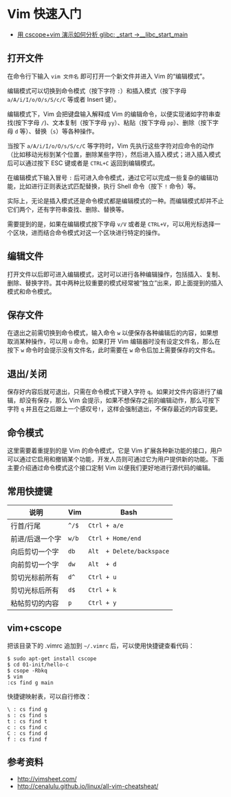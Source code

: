 
# Vim 快速入门

* [用 cscope+vim 演示如何分析 glibc: _start ->__libc_start_main](http://showterm.io/653728e098cd9cd1bcf6d)

## 打开文件

在命令行下输入 `vim 文件名` 即可打开一个新文件并进入 Vim 的“编辑模式”。

编辑模式可以切换到命令模式（按下字符 `:`）和插入模式（按下字母 `a/A/i/I/o/O/s/S/c/C` 等或者 Insert 键）。

编辑模式下，Vim 会把键盘输入解释成 Vim 的编辑命令，以便实现诸如字符串查找(按下字母 `/`)、文本复制（按下字母 `yy`）、粘贴（按下字母 `pp`）、删除（按下字母 `d` 等）、替换（`s`）等各种操作。

当按下 `a/A/i/I/o/O/s/S/c/C` 等字符时，Vim 先执行这些字符对应命令的动作（比如移动光标到某个位置，删除某些字符），然后进入插入模式；进入插入模式后可以通过按下 ESC 键或者是 `CTRL+C` 返回到编辑模式。

在编辑模式下输入冒号 `:` 后可进入命令模式，通过它可以完成一些复杂的编辑功能，比如进行正则表达式匹配替换，执行 Shell 命令（按下 `!` 命令）等。

实际上，无论是插入模式还是命令模式都是编辑模式的一种。而编辑模式却并不止它们两个，还有字符串查找、删除、替换等。

需要提到的是，如果在编辑模式按下字母 `v/V` 或者是 `CTRL+V`，可以用光标选择一个区块，进而结合命令模式对这一个区块进行特定的操作。

## 编辑文件

打开文件以后即可进入编辑模式，这时可以进行各种编辑操作，包括插入、复制、删除、替换字符。其中两种比较重要的模式经常被“独立”出来，即上面提到的插入模式和命令模式。
 
## 保存文件

在退出之前需切换到命令模式，输入命令 `w` 以便保存各种编辑后的内容，如果想取消某种操作，可以用 `u` 命令。如果打开 Vim 编辑器时没有设定文件名，那么在按下 `w` 命令时会提示没有文件名，此时需要在 `w` 命令后加上需要保存的文件名。
 
## 退出/关闭

保存好内容后就可退出，只需在命令模式下键入字符 `q`。如果对文件内容进行了编辑，却没有保存，那么 Vim 会提示，如果不想保存之前的编辑动作，那么可按下字符 `q` 并且在之后跟上一个感叹号`!`，这样会强制退出，不保存最近的内容变更。

## 命令模式
 
这里需要着重提到的是 Vim 的命令模式，它是 Vim 扩展各种新功能的接口，用户可以通过它启用和撤销某个功能，开发人员则可通过它为用户提供新的功能。下面主要介绍通过命令模式这个接口定制 Vim 以便我们更好地进行源代码的编辑。

## 常用快捷键

  说明           | Vim           | Bash
  ---------------|---------------|--------------------------
  行首/行尾      | `^/$`         | `Ctrl + a/e`
  前进/后退一个字| `w/b`         | `Ctrl + Home/end`
  向后剪切一个字 | `db`          | `Alt  + Delete/backspace`
  向前剪切一个字 | `dw`          | `Alt  + d`
  剪切光标前所有 | `d^`          | `Ctrl + u`
  剪切光标后所有 | `d$`          | `Ctrl + k`
  粘帖剪切的内容 | `p`           | `Ctrl + y`

## vim+cscope

把该目录下的 .vimrc 追加到 `~/.vimrc` 后，可以使用快捷键查看代码：

    $ sudo apt-get install cscope
    $ cd 01-init/hello-c
    $ csope -Rbkq
    $ vim
    :cs find g main

快捷键映射表，可以自行修改：

    \ : cs find g
    s : cs find s
    t : cs find t
    c : cs find c
    C : cs find d
    f : cs find f

## 参考资料

* <http://vimsheet.com/>
* <http://cenalulu.github.io/linux/all-vim-cheatsheat/>
